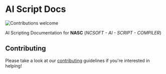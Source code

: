 # AI Script Docs

![Contributions welcome](https://img.shields.io/badge/Contributions-Welcome-brightgreen)

AI Scripting Documentation for **NASC** (*NCSOFT - AI - SCRIPT - COMPILER*)

## Contributing
Please take a look at our [contributing](https://github.com/MimisK13/ai-script-docs/blob/master/CONTRIBUTING.md) guidelines if you're interested in helping!
